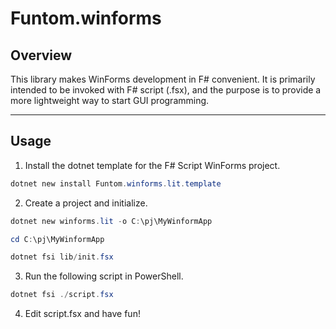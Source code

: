 # Funtom.winforms

## Overview

This library makes WinForms development in F# convenient.
It is primarily intended to be invoked with F# script (.fsx), and the purpose is to provide a more lightweight way to start GUI programming.

---
## Usage

1. Install the dotnet template for the F# Script WinForms project.

```powershell
dotnet new install Funtom.winforms.lit.template
```

2. Create a project and initialize.

```powershell
dotnet new winforms.lit -o C:\pj\MyWinformApp

cd C:\pj\MyWinformApp

dotnet fsi lib/init.fsx
```

3. Run the following script in PowerShell.

```powershell
dotnet fsi ./script.fsx
```

4. Edit script.fsx and have fun!
